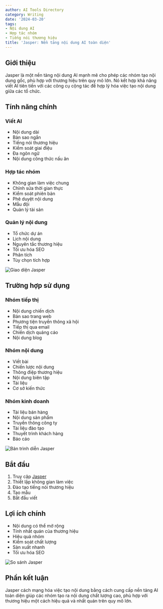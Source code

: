 ```yaml
---
author: AI Tools Directory
category: Writing
date: '2024-03-20'
tags:
- Nội dung AI
- Hợp tác nhóm
- Tiếng nói thương hiệu
title: 'Jasper: Nền tảng nội dung AI toàn diện'
---
```


## Giới thiệu

Jasper là một nền tảng nội dung AI mạnh mẽ cho phép các nhóm tạo nội dung gốc, phù hợp với thương hiệu trên quy mô lớn. Nó kết hợp khả năng viết AI tiên tiến với các công cụ cộng tác để hợp lý hóa việc tạo nội dung giữa các tổ chức.

## Tính năng chính

### Viết AI
- Nội dung dài
- Bản sao ngắn
- Tiếng nói thương hiệu
- Kiểm soát giai điệu
- Đa ngôn ngữ
- Nội dung công thức nấu ăn

### Hợp tác nhóm
- Không gian làm việc chung
- Chỉnh sửa thời gian thực
- Kiểm soát phiên bản
- Phê duyệt nội dung
- Mẫu đội
- Quản lý tài sản

### Quản lý nội dung
- Tổ chức dự án
- Lịch nội dung
- Nguyên tắc thương hiệu
- Tối ưu hóa SEO
- Phân tích
- Tùy chọn tích hợp

![Giao diện Jasper](/imgs/jasper/interface.jpg)

## Trường hợp sử dụng

### Nhóm tiếp thị
- Nội dung chiến dịch
- Bản sao trang web
- Phương tiện truyền thông xã hội
- Tiếp thị qua email
- Chiến dịch quảng cáo
- Nội dung blog

### Nhóm nội dung
- Viết bài
- Chiến lược nội dung
- Thông điệp thương hiệu
- Nội dung biên tập
- Tài liệu
- Cơ sở kiến ​​thức

### Nhóm kinh doanh
- Tài liệu bán hàng
- Nội dung sản phẩm
- Truyền thông công ty
- Tài liệu đào tạo
- Thuyết trình khách hàng
- Báo cáo

![Bản trình diễn Jasper](/imgs/jasper/demo.jpg)

## Bắt đầu

1. Truy cập [Jasper](https://jasper.ai)
2. Thiết lập không gian làm việc
3. Đào tạo tiếng nói thương hiệu
4. Tạo mẫu
5. Bắt đầu viết

## Lợi ích chính

- Nội dung có thể mở rộng
- Tính nhất quán của thương hiệu
- Hiệu quả nhóm
- Kiểm soát chất lượng
- Sản xuất nhanh
- Tối ưu hóa SEO

![So sánh Jasper](/imgs/jasper/comparison.jpg)

## Phần kết luận

Jasper cách mạng hóa việc tạo nội dung bằng cách cung cấp nền tảng AI toàn diện giúp các nhóm tạo ra nội dung chất lượng cao, phù hợp với thương hiệu một cách hiệu quả và nhất quán trên quy mô lớn.